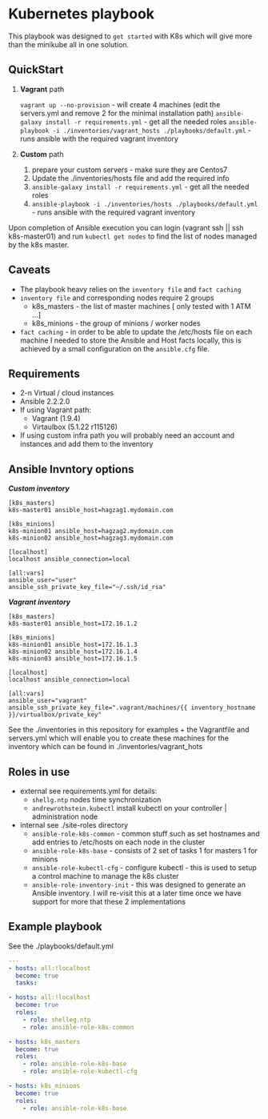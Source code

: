 Kubernetes playbook
===================

This playbook was designed to `get started` with K8s which will give more than the minikube all in one solution.

QuickStart
----------

1. **Vagrant** path

    `vagrant up --no-provision` - will create 4 machines (edit the servers.yml and remove 2 for the minimal installation path)
    `ansible-galaxy install -r requirements.yml` - get all the needed roles
    `ansible-playbook -i ./inventories/vagrant_hosts ./playbooks/default.yml` - runs ansible with the required vagrant inventory

1. **Custom** path

    1. prepare your custom servers - make sure they are Centos7
    1. Update the ./inventories/hosts file and add the required info
    2. `ansible-galaxy install -r requirements.yml` - get all the needed roles
    3. `ansible-playbook -i ./inventories/hosts ./playbooks/default.yml` - runs ansible with the required vagrant inventory

Upon completion of Ansible execution you can login (vagrant ssh || ssh k8s-master01) and run `kubectl get nodes` to find the list of nodes managed by the k8s master.

Caveats
--------

* The playbook heavy relies on the `inventory file` and `fact caching`
* `inventory file` and corresponding nodes require 2 groups
    * k8s_masters - the list of master machines [ only tested with 1 ATM ...]
    * k8s_minions - the group of minions / worker nodes
* `fact caching` - in order to be able to update the /etc/hosts file on each machine I needed to store the Ansible and Host facts locally, this is achieved by a small configuration on the `ansible.cfg` file.

Requirements
------------
* 2-n Virtual / cloud instances
* Ansible 2.2.2.0
* If using Vagrant path:
    * Vagrant (1.9.4)
    * Virtaulbox (5.1.22 r115126)
* If using custom infra path you will probably need an account and instances and add them to the inventory


Ansible Invntory options
------------------------

**_Custom inventory_**

```yamlex
[k8s_masters]
k8s-master01 ansible_host=hagzag1.mydomain.com

[k8s_minions]
k8s-minion01 ansible_host=hagzag2.mydomain.com
k8s-minion02 ansible_host=hagzag3.mydomain.com

[localhost]
localhost ansible_connection=local

[all:vars]
ansible_user="user"
ansible_ssh_private_key_file="~/.ssh/id_rsa"
```
**_Vagrant inventory_**

```yamlex
[k8s_masters]
k8s-master01 ansible_host=172.16.1.2

[k8s_minions]
k8s-minion01 ansible_host=172.16.1.3
k8s-minion02 ansible_host=172.16.1.4
k8s-minion03 ansible_host=172.16.1.5

[localhost]
localhost ansible_connection=local

[all:vars]
ansible_user="vagrant"
ansible_ssh_private_key_file=".vagrant/machines/{{ inventory_hostname }}/virtualbox/private_key"
```

See the ./inventories in this repository for examples + the Vagrantfile and servers.yml which will enable you to create these machines for the inventory which can be found in ./inventories/vagrant_hots


Roles in use
------------

* external see requirements.yml for details:
    * `shellg.ntp` nodes time synchronization
    * `andrewrothstein.kubectl` install kubectl on your controller | administration node
* internal see ./site-roles directory
    * `ansible-role-k8s-common` - common stuff such as set hostnames and add entries to /etc/hosts on each node in the cluster
    * `ansible-role-k8s-base` - consists of 2 set of tasks 1 for masters 1 for minions
    * `ansible-role-kubectl-cfg` - configure kubectl - this is used to setup a control machine to manage the k8s cluster
    * `ansible-role-inventory-init` - this was designed to generate an Ansible inventory. I will re-visit this at a later time once we have support for more that these 2 implementations


Example playbook
----------------

See the ./playbooks/default.yml
```yaml
---
- hosts: all:!localhost
  become: true
  tasks:

- hosts: all:!localhost
  become: true
  roles:
    - role: shelleg.ntp
    - role: ansible-role-k8s-common

- hosts: k8s_masters
  become: true
  roles:
    - role: ansible-role-k8s-base
    - role: ansible-role-kubectl-cfg

- hosts: k8s_minions
  become: true
  roles:
    - role: ansible-role-k8s-base

```
